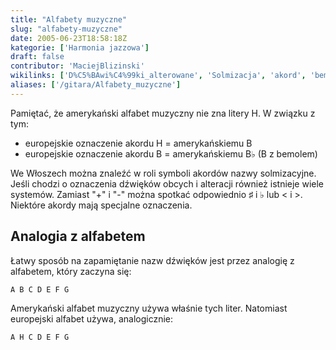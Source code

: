 ```yaml
---
title: "Alfabety muzyczne"
slug: "alfabety-muzyczne"
date: 2005-06-23T18:58:18Z
kategorie: ['Harmonia jazzowa']
draft: false
contributor: 'MaciejBlizinski'
wikilinks: ['D%C5%BAwi%C4%99ki_alterowane', 'Solmizacja', 'akord', 'bemol']
aliases: ['/gitara/Alfabety_muzyczne']
---
```

Pamiętać, że amerykański alfabet muzyczny nie zna litery H. W związku z
tym:

  - europejskie oznaczenie akordu H = amerykańskiemu B
  - europejskie oznaczenie akordu B = amerykańskiemu B♭ (B z
    bemolem<!-- link nie odnosił się do niczego: 'Alfabety muzyczne' ('content/Alfabety_muzyczne.md') links to 'bemol' ('content/bemol.md') and that does not exist -->)

We Włoszech można znaleźć w roli symboli akordów<!-- link nie odnosił się do niczego: 'Alfabety muzyczne' ('content/Alfabety_muzyczne.md') links to 'akord' ('content/akord.md') and that does not exist -->
nazwy solmizacyjne<!-- link nie odnosił się do niczego: 'Alfabety muzyczne' ('content/Alfabety_muzyczne.md') links to 'Solmizacja' ('content/Solmizacja.md') and that does not exist -->. Jeśli chodzi o oznaczenia
dźwięków obcych i alteracji<!-- link nie odnosił się do niczego: 'Alfabety muzyczne' ('content/Alfabety_muzyczne.md') links to 'Dźwięki_alterowane' ('content/Dźwięki_alterowane.md') and that does not exist --> również
istnieje wiele systemów. Zamiast "+" i "-" można spotkać odpowiednio ♯ i
♭ lub \< i \>. Niektóre akordy mają specjalne oznaczenia.

## Analogia z alfabetem

Łatwy sposób na zapamiętanie nazw dźwięków jest przez analogię z
alfabetem, który zaczyna się:


```
A B C D E F G
```


Amerykański alfabet muzyczny używa właśnie tych liter. Natomiast
europejski alfabet używa, analogicznie:


```
A H C D E F G
```


